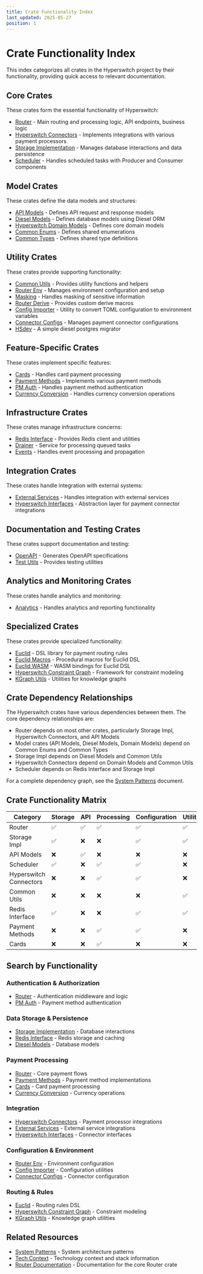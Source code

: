 ```yaml
---
title: Crate Functionality Index
last_updated: 2025-05-27
position: 1
---
```


# Crate Functionality Index

This index categorizes all crates in the Hyperswitch project by their functionality, providing quick access to relevant documentation.

## Core Crates

These crates form the essential functionality of Hyperswitch:

- [Router](../thematic/crates/router/overview.md) - Main routing and processing logic, API endpoints, business logic
- [Hyperswitch Connectors](../thematic/crates/hyperswitch_connectors/overview.md) - Implements integrations with various payment processors
- [Storage Implementation](../thematic/crates/storage_impl/overview.md) - Manages database interactions and data persistence
- [Scheduler](../thematic/crates/scheduler/overview.md) - Handles scheduled tasks with Producer and Consumer components

## Model Crates

These crates define the data models and structures:

- [API Models](../thematic/crates/api_models/overview.md) - Defines API request and response models
- [Diesel Models](../thematic/crates/diesel_models/overview.md) - Defines database models using Diesel ORM
- [Hyperswitch Domain Models](../thematic/crates/hyperswitch_domain_models/overview.md) - Defines core domain models
- [Common Enums](../thematic/crates/common_enums/overview.md) - Defines shared enumerations
- [Common Types](../thematic/crates/common_types/overview.md) - Defines shared type definitions

## Utility Crates

These crates provide supporting functionality:

- [Common Utils](../thematic/crates/common_utils/overview.md) - Provides utility functions and helpers
- [Router Env](../thematic/crates/router_env/overview.md) - Manages environment configuration and setup
- [Masking](../thematic/crates/masking/overview.md) - Handles masking of sensitive information
- [Router Derive](../thematic/crates/router_derive/overview.md) - Provides custom derive macros
- [Config Importer](../thematic/crates/config_importer/overview.md) - Utility to convert TOML configuration to environment variables
- [Connector Configs](../thematic/crates/connector_configs/overview.md) - Manages payment connector configurations
- [HSdev](../thematic/crates/hsdev/overview.md) - A simple diesel postgres migrator

## Feature-Specific Crates

These crates implement specific features:

- [Cards](../thematic/crates/cards/overview.md) - Handles card payment processing
- [Payment Methods](../thematic/crates/payment_methods/overview.md) - Implements various payment methods
- [PM Auth](../thematic/crates/pm_auth/overview.md) - Handles payment method authentication
- [Currency Conversion](../thematic/crates/currency_conversion/overview.md) - Handles currency conversion operations

## Infrastructure Crates

These crates manage infrastructure concerns:

- [Redis Interface](../thematic/crates/redis_interface/overview.md) - Provides Redis client and utilities
- [Drainer](../thematic/crates/drainer/overview.md) - Service for processing queued tasks
- [Events](../thematic/crates/events/overview.md) - Handles event processing and propagation

## Integration Crates

These crates handle integration with external systems:

- [External Services](../thematic/crates/external_services/overview.md) - Handles integration with external services
- [Hyperswitch Interfaces](../thematic/crates/hyperswitch_interfaces/overview.md) - Abstraction layer for payment connector integrations

## Documentation and Testing Crates

These crates support documentation and testing:

- [OpenAPI](../thematic/crates/openapi/overview.md) - Generates OpenAPI specifications
- [Test Utils](../thematic/crates/test_utils/overview.md) - Provides testing utilities

## Analytics and Monitoring Crates

These crates handle analytics and monitoring:

- [Analytics](../thematic/crates/analytics/overview.md) - Handles analytics and reporting functionality

## Specialized Crates

These crates provide specialized functionality:

- [Euclid](../thematic/crates/euclid/overview.md) - DSL library for payment routing rules
- [Euclid Macros](../thematic/crates/euclid_macros/overview.md) - Procedural macros for Euclid DSL
- [Euclid WASM](../thematic/crates/euclid_wasm/overview.md) - WASM bindings for Euclid DSL
- [Hyperswitch Constraint Graph](../thematic/crates/hyperswitch_constraint_graph/overview.md) - Framework for constraint modeling
- [KGraph Utils](../thematic/crates/kgraph_utils/overview.md) - Utilities for knowledge graphs

## Crate Dependency Relationships

The Hyperswitch crates have various dependencies between them. The core dependency relationships are:

- Router depends on most other crates, particularly Storage Impl, Hyperswitch Connectors, and API Models
- Model crates (API Models, Diesel Models, Domain Models) depend on Common Enums and Common Types
- Storage Impl depends on Diesel Models and Common Utils
- Hyperswitch Connectors depend on Domain Models and Common Utils
- Scheduler depends on Redis Interface and Storage Impl

For a complete dependency graph, see the [System Patterns](../systemPatterns.md) document.

## Crate Functionality Matrix

| Category | Storage | API | Processing | Configuration | Utilities |
|----------|---------|-----|------------|---------------|-----------|
| Router | ✅ | ✅ | ✅ | ✅ | ✅ |
| Storage Impl | ✅ | ❌ | ❌ | ✅ | ✅ |
| API Models | ❌ | ✅ | ❌ | ❌ | ❌ |
| Scheduler | ✅ | ❌ | ✅ | ✅ | ❌ |
| Hyperswitch Connectors | ❌ | ❌ | ✅ | ✅ | ❌ |
| Common Utils | ❌ | ❌ | ❌ | ❌ | ✅ |
| Redis Interface | ✅ | ❌ | ❌ | ✅ | ✅ |
| Payment Methods | ❌ | ❌ | ✅ | ✅ | ❌ |
| Cards | ❌ | ❌ | ✅ | ❌ | ❌ |

## Search by Functionality

### Authentication & Authorization
- [Router](../thematic/crates/router/overview.md) - Authentication middleware and logic
- [PM Auth](../thematic/crates/pm_auth/overview.md) - Payment method authentication

### Data Storage & Persistence
- [Storage Implementation](../thematic/crates/storage_impl/overview.md) - Database interactions
- [Redis Interface](../thematic/crates/redis_interface/overview.md) - Redis storage and caching
- [Diesel Models](../thematic/crates/diesel_models/overview.md) - Database models

### Payment Processing
- [Router](../thematic/crates/router/overview.md) - Core payment flows
- [Payment Methods](../thematic/crates/payment_methods/overview.md) - Payment method implementations
- [Cards](../thematic/crates/cards/overview.md) - Card payment processing
- [Currency Conversion](../thematic/crates/currency_conversion/overview.md) - Currency operations

### Integration
- [Hyperswitch Connectors](../thematic/crates/hyperswitch_connectors/overview.md) - Payment processor integrations
- [External Services](../thematic/crates/external_services/overview.md) - External service integrations
- [Hyperswitch Interfaces](../thematic/crates/hyperswitch_interfaces/overview.md) - Connector interfaces

### Configuration & Environment
- [Router Env](../thematic/crates/router_env/overview.md) - Environment configuration
- [Config Importer](../thematic/crates/config_importer/overview.md) - Configuration utilities
- [Connector Configs](../thematic/crates/connector_configs/overview.md) - Connector configuration

### Routing & Rules
- [Euclid](../thematic/crates/euclid/overview.md) - Routing rules DSL
- [Hyperswitch Constraint Graph](../thematic/crates/hyperswitch_constraint_graph/overview.md) - Constraint modeling
- [KGraph Utils](../thematic/crates/kgraph_utils/overview.md) - Knowledge graph utilities

## Related Resources

- [System Patterns](../systemPatterns.md) - System architecture patterns
- [Tech Context](../techContext.md) - Technology context and stack information
- [Router Documentation](../thematic/crates/router/overview.md) - Documentation for the core Router crate
